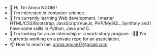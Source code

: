 - 👋 Hi, I’m Arona NGOM !
- 👀 I’m interested in computer science.
- 🌱 I’m currently learning Web development. I master HTML/CSS/Bootstrap, JavaScript/VueJs, PHP/MySQL, Symfony and I have some skills in Python, Java and C.
- 💞️ I’m looking for an an internship or a work-study program.
-:technologist: I'm currently working on a private repo for an association.
- 📫 How to reach me: arona.ngom07@gmail.com

<!---
aronaNg/aronaNg is a ✨ special ✨ repository because its `README.md` (this file) appears on your GitHub profile.
You can click the Preview link to take a look at your changes.
--->
